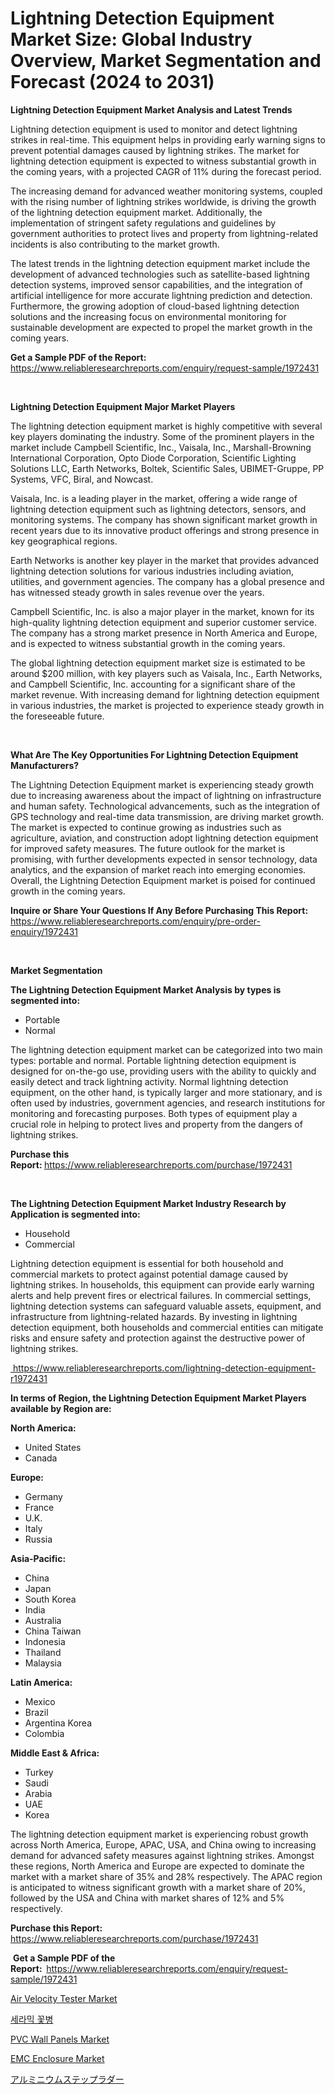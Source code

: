 <p><h1>Lightning Detection Equipment Market Size: Global Industry Overview, Market Segmentation and Forecast (2024 to 2031)</h1></p><p><strong>Lightning Detection Equipment Market Analysis and Latest Trends</strong></p>
<p><p>Lightning detection equipment is used to monitor and detect lightning strikes in real-time. This equipment helps in providing early warning signs to prevent potential damages caused by lightning strikes. The market for lightning detection equipment is expected to witness substantial growth in the coming years, with a projected CAGR of 11% during the forecast period. </p><p>The increasing demand for advanced weather monitoring systems, coupled with the rising number of lightning strikes worldwide, is driving the growth of the lightning detection equipment market. Additionally, the implementation of stringent safety regulations and guidelines by government authorities to protect lives and property from lightning-related incidents is also contributing to the market growth.</p><p>The latest trends in the lightning detection equipment market include the development of advanced technologies such as satellite-based lightning detection systems, improved sensor capabilities, and the integration of artificial intelligence for more accurate lightning prediction and detection. Furthermore, the growing adoption of cloud-based lightning detection solutions and the increasing focus on environmental monitoring for sustainable development are expected to propel the market growth in the coming years.</p></p>
<p><strong>Get a Sample PDF of the Report:&nbsp;</strong> <a href="https://www.reliableresearchreports.com/enquiry/request-sample/1972431">https://www.reliableresearchreports.com/enquiry/request-sample/1972431</a></p>
<p>&nbsp;</p>
<p><strong>Lightning Detection Equipment Major Market Players</strong></p>
<p><p>The lightning detection equipment market is highly competitive with several key players dominating the industry. Some of the prominent players in the market include Campbell Scientific, Inc., Vaisala, Inc., Marshall-Browning International Corporation, Opto Diode Corporation, Scientific Lighting Solutions LLC, Earth Networks, Boltek, Scientific Sales, UBIMET-Gruppe, PP Systems, VFC, Biral, and Nowcast.</p><p>Vaisala, Inc. is a leading player in the market, offering a wide range of lightning detection equipment such as lightning detectors, sensors, and monitoring systems. The company has shown significant market growth in recent years due to its innovative product offerings and strong presence in key geographical regions.</p><p>Earth Networks is another key player in the market that provides advanced lightning detection solutions for various industries including aviation, utilities, and government agencies. The company has a global presence and has witnessed steady growth in sales revenue over the years.</p><p>Campbell Scientific, Inc. is also a major player in the market, known for its high-quality lightning detection equipment and superior customer service. The company has a strong market presence in North America and Europe, and is expected to witness substantial growth in the coming years.</p><p>The global lightning detection equipment market size is estimated to be around $200 million, with key players such as Vaisala, Inc., Earth Networks, and Campbell Scientific, Inc. accounting for a significant share of the market revenue. With increasing demand for lightning detection equipment in various industries, the market is projected to experience steady growth in the foreseeable future.</p></p>
<p>&nbsp;</p>
<p><strong>What Are The Key Opportunities For Lightning Detection Equipment Manufacturers?</strong></p>
<p><p>The Lightning Detection Equipment market is experiencing steady growth due to increasing awareness about the impact of lightning on infrastructure and human safety. Technological advancements, such as the integration of GPS technology and real-time data transmission, are driving market growth. The market is expected to continue growing as industries such as agriculture, aviation, and construction adopt lightning detection equipment for improved safety measures. The future outlook for the market is promising, with further developments expected in sensor technology, data analytics, and the expansion of market reach into emerging economies. Overall, the Lightning Detection Equipment market is poised for continued growth in the coming years.</p></p>
<p><strong>Inquire or Share Your Questions If Any Before Purchasing This Report:</strong> <a href="https://www.reliableresearchreports.com/enquiry/pre-order-enquiry/1972431">https://www.reliableresearchreports.com/enquiry/pre-order-enquiry/1972431</a></p>
<p>&nbsp;</p>
<p><strong>Market Segmentation</strong></p>
<p><strong>The Lightning Detection Equipment Market Analysis by types is segmented into:</strong></p>
<p><ul><li>Portable</li><li>Normal</li></ul></p>
<p><p>The lightning detection equipment market can be categorized into two main types: portable and normal. Portable lightning detection equipment is designed for on-the-go use, providing users with the ability to quickly and easily detect and track lightning activity. Normal lightning detection equipment, on the other hand, is typically larger and more stationary, and is often used by industries, government agencies, and research institutions for monitoring and forecasting purposes. Both types of equipment play a crucial role in helping to protect lives and property from the dangers of lightning strikes.</p></p>
<p><strong>Purchase this Report:&nbsp;</strong><a href="https://www.reliableresearchreports.com/purchase/1972431">https://www.reliableresearchreports.com/purchase/1972431</a></p>
<p>&nbsp;</p>
<p><strong>The Lightning Detection Equipment Market Industry Research by Application is segmented into:</strong></p>
<p><ul><li>Household</li><li>Commercial</li></ul></p>
<p><p>Lightning detection equipment is essential for both household and commercial markets to protect against potential damage caused by lightning strikes. In households, this equipment can provide early warning alerts and help prevent fires or electrical failures. In commercial settings, lightning detection systems can safeguard valuable assets, equipment, and infrastructure from lightning-related hazards. By investing in lightning detection equipment, both households and commercial entities can mitigate risks and ensure safety and protection against the destructive power of lightning strikes.</p></p>
<p><a href="https://www.reliableresearchreports.com/lightning-detection-equipment-r1972431">&nbsp;https://www.reliableresearchreports.com/lightning-detection-equipment-r1972431</a></p>
<p><strong>In terms of Region, the Lightning Detection Equipment Market Players available by Region are:</strong></p>
<p>
    <p> <strong> North America: </strong>
        <ul>
            <li>United States</li>
            <li>Canada</li>
        </ul>
        </p> 
    <p> <strong> Europe: </strong>
        <ul>
            <li>Germany</li>
            <li>France</li>
            <li>U.K.</li>
            <li>Italy</li>
            <li>Russia</li>
        </ul>
        </p> 
    <p> <strong> Asia-Pacific: </strong>
        <ul>
            <li>China</li>
            <li>Japan</li>
            <li>South Korea</li>
            <li>India</li>
            <li>Australia</li>
            <li>China Taiwan</li>
            <li>Indonesia</li>
            <li>Thailand</li>
            <li>Malaysia</li>
        </ul>
        </p> 
    <p> <strong> Latin America: </strong>
        <ul>
            <li>Mexico</li>
            <li>Brazil</li>
            <li>Argentina Korea</li>
            <li>Colombia</li>
        </ul>
        </p> 
    <p> <strong> Middle East & Africa: </strong>
        <ul>
            <li>Turkey</li>
            <li>Saudi</li>
            <li>Arabia</li>
            <li>UAE</li>
            <li>Korea</li>
        </ul>
    </p>
    </p>
<p><p>The lightning detection equipment market is experiencing robust growth across North America, Europe, APAC, USA, and China owing to increasing demand for advanced safety measures against lightning strikes. Amongst these regions, North America and Europe are expected to dominate the market with a market share of 35% and 28% respectively. The APAC region is anticipated to witness significant growth with a market share of 20%, followed by the USA and China with market shares of 12% and 5% respectively.</p></p>
<p><strong>Purchase this Report: </strong><a href="https://www.reliableresearchreports.com/purchase/1972431">https://www.reliableresearchreports.com/purchase/1972431</a></p>
<p>&nbsp;<strong>Get a Sample PDF of the Report:&nbsp;&nbsp;</strong><a href="https://www.reliableresearchreports.com/enquiry/request-sample/1972431">https://www.reliableresearchreports.com/enquiry/request-sample/1972431</a></p>
<p><strong></strong></p>
<p><p><a href="https://github.com/fiixsa/Market-Research-Report-List-2/blob/main/air-velocity-tester-market.md">Air Velocity Tester Market</a></p><p><a href="https://github.com/lzuwsfreyoq70/Market-Research-Report-List-1/blob/main/637351642231.md">세라믹 꽃병</a></p><p><a href="https://issuu.com/reportprime-2/docs/pvc-wall-panels-market-size-2030.pptx">PVC Wall Panels Market</a></p><p><a href="https://github.com/Airanohannonzb68e5pb53oc1/Market-Research-Report-List-2/blob/main/emc-enclosure-market.md">EMC Enclosure Market</a></p><p><a href="https://github.com/laurenreichert/Market-Research-Report-List-1/blob/main/751726033740.md">アルミニウムステップラダー</a></p></p>